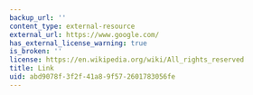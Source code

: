 ```yaml
---
backup_url: ''
content_type: external-resource
external_url: https://www.google.com/
has_external_license_warning: true
is_broken: ''
license: https://en.wikipedia.org/wiki/All_rights_reserved
title: Link
uid: abd9078f-3f2f-41a8-9f57-2601783056fe
---
```

